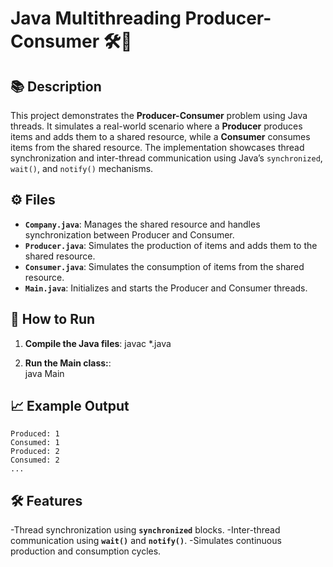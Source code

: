 # Java Multithreading Producer-Consumer 🛠️🛒

## 📚 Description
This project demonstrates the **Producer-Consumer** problem using Java threads. It simulates a real-world scenario where a **Producer** produces items and adds them to a shared resource, while a **Consumer** consumes items from the shared resource. The implementation showcases thread synchronization and inter-thread communication using Java’s `synchronized`, `wait()`, and `notify()` mechanisms.

## ⚙️ Files
- **`Company.java`**: Manages the shared resource and handles synchronization between Producer and Consumer.
- **`Producer.java`**: Simulates the production of items and adds them to the shared resource.
- **`Consumer.java`**: Simulates the consumption of items from the shared resource.
- **`Main.java`**: Initializes and starts the Producer and Consumer threads.

## 🚀 How to Run
1. **Compile the Java files**:
   javac *.java

2. **Run the Main class:**:   
    java Main

## 📈 Example Output
    Produced: 1
    Consumed: 1
    Produced: 2
    Consumed: 2
    ...

## 🛠️ Features

-Thread synchronization using **`synchronized`** blocks.
-Inter-thread communication using **`wait()`** and **`notify()`**.
-Simulates continuous production and consumption cycles.    
